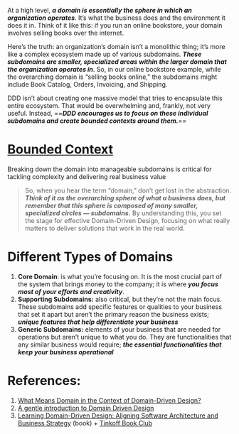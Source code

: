 At a high level, ***a domain is essentially the sphere in which an organization operates***. It’s what the business does and the environment it does it in. Think of it like this: if you run an online bookstore, your domain involves selling books over the internet. 

Here’s the truth: an organization’s domain isn’t a monolithic thing; it’s more like a complex ecosystem made up of various subdomains. ***These subdomains are smaller, specialized areas within the larger domain that the organization operates in***. So, in our online bookstore example, while the overarching domain is “selling books online,” the subdomains might include Book Catalog, Orders, Invoicing, and Shipping.

DDD isn’t about creating one massive model that tries to encapsulate this entire ecosystem. That would be overwhelming and, frankly, not very useful. Instead, ==***DDD encourages us to focus on these individual subdomains and create bounded contexts around them.***==
# **[Bounded Context](../2.%20Architecture/3.%20Non-functional%20System%20Characteristics/Complexity%20and%20Coupling/Bounded%20Context.md)**

Breaking down the domain into manageable subdomains is critical for tackling complexity and delivering real business value

> So, when you hear the term “domain,” don’t get lost in the abstraction. ***Think of it as the overarching sphere of what a business does, but remember that this sphere is composed of many smaller, specialized circles — subdomains.*** By understanding this, you set the stage for effective Domain-Driven Design, focusing on what really matters to deliver solutions that work in the real world.

# Different Types of Domains

1. **Core Domain**: is what you’re focusing on. It is the most crucial part of the system that brings money to the company; it is where ***you focus most of your efforts and creativity***.
2. **Supporting Subdomains:** also critical, but they’re not the main focus. These subdomains add specific features or qualities to your business that set it apart but aren’t the primary reason the business exists; ***unique features that help differentiate your business***
3. **Generic Subdomains:** elements of your business that are needed for operations but aren’t unique to what you do. They are functionalities that any similar business would require; ***the essential functionalities that keep your business operational***


# References:

1. [What Means Domain in the Context of Domain-Driven Design?](https://levelup.gitconnected.com/what-means-domain-in-the-context-of-domain-driven-design-6d604685f5ca)
2. [A gentle introduction to Domain Driven Design](https://blog.thelonearchitect.com/a-gentle-introduction-to-domain-driven-design-dc7cc169b1d)
3. [Learning Domain-Driven Design: Aligning Software Architecture and Business Strategy](http://library.lol/main/4F6FC3E2CE3FB49FDA969A126A42C899) (book) + [Tinkoff Book Club](https://www.youtube.com/playlist?list=PLLrf_044z4Jr19VrA7NCmHQ4Wfi8e8Qq7)